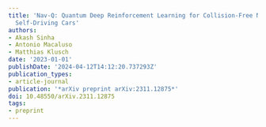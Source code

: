 ```yaml
---
title: 'Nav-Q: Quantum Deep Reinforcement Learning for Collision-Free Navigation of
  Self-Driving Cars'
authors:
- Akash Sinha
- Antonio Macaluso
- Matthias Klusch
date: '2023-01-01'
publishDate: '2024-04-12T14:12:20.737293Z'
publication_types:
- article-journal
publication: '*arXiv preprint arXiv:2311.12875*'
doi: 10.48550/arXiv.2311.12875
tags:
- preprint
---
```

